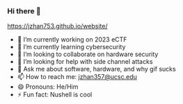 ### Hi there 👋
https://jzhan753.github.io/website/
- 🔭 I’m currently working on 2023 eCTF
- 🌱 I’m currently learning cybersecurity
- 👯 I’m looking to collaborate on hardware security
- 🤔 I’m looking for help with side channel attacks
- 💬 Ask me about software, hardware, and why gif sucks
- 📫 How to reach me: jzhan357@ucsc.edu
- 😄 Pronouns: He/Him
- ⚡ Fun fact: Nushell is cool
